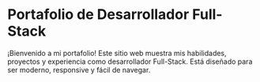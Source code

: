 # Portafolio de Desarrollador Full-Stack

¡Bienvenido a mi portafolio! Este sitio web muestra mis habilidades, proyectos y experiencia como desarrollador Full-Stack. Está diseñado para ser moderno, responsive y fácil de navegar.
